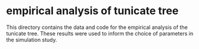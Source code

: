 # empirical analysis of tunicate tree

This directory contains the data and code for the empirical analysis of the tunicate tree.
These results were used to inform the choice of parameters in the simulation study.
